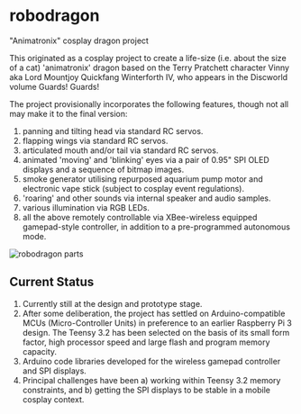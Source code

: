 # robodragon
"Animatronix" cosplay dragon project

This originated as a cosplay project to create a life-size (i.e. about the size of a cat) 'animatronix' dragon based on the Terry Pratchett character 
Vinny aka Lord Mountjoy Quickfang Winterforth IV, who appears in the Discworld volume Guards! Guards!

The project provisionally incorporates the following features, though not all may make it to the final version:

1. panning and tilting head via standard RC servos.
2. flapping wings via standard RC servos.
3. articulated mouth and/or tail via standard RC servos.
3. animated 'moving' and 'blinking' eyes via a pair of 0.95" SPI OLED displays and a sequence of bitmap images.
4. smoke generator utilising repurposed aquarium pump motor and electronic vape stick (subject to cosplay event regulations).
5. 'roaring' and other sounds via internal speaker and audio samples.
6. various illumination via RGB LEDs.
7. all the above remotely controllable via XBee-wireless equipped gamepad-style controller, in addition to a pre-programmed autonomous mode.

![robodragon parts](/robodragonparts.png)

## Current Status

1. Currently still at the design and prototype stage.
2. After some deliberation, the project has settled on Arduino-compatible MCUs (Micro-Controller Units) in preference to an earlier Raspberry Pi 3 design. The Teensy 3.2 has been selected on the basis of its small form factor, high processor speed and large flash and program memory capacity.
3. Arduino code libraries developed for the wireless gamepad controller and SPI displays.
4. Principal challenges have been a) working within Teensy 3.2 memory constraints, and b) getting the SPI displays to be stable in a mobile cosplay context.
